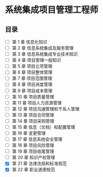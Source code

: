 # 系统集成项目管理工程师

## 目录

- [ ] 第 1 章 信息化知识
- [ ] 第 2 章 信息系统集成及服务管理
- [ ] 第 3 章 信息系统集成专业技术知识
- [ ] 第 4 章 项目管理一般知识
- [ ] 第 5 章 项目立项管理
- [ ] 第 6 章 项目整体管理
- [ ] 第 7 章 项目范围管理
- [ ] 第 8 章 项目进度管理
- [ ] 第 9 章 项目成本管理
- [ ] 第 10 章 项目质量管理
- [ ] 第 11 章 项目人力资源管理
- [ ] 第 12 章 项目沟通管理和干系人管理
- [ ] 第 13 章 项目合同管理
- [ ] 第 14 章 项目采购管理
- [ ] 第 15 章 信息（文档）和配置管理
- [ ] 第 16 章 变更管理
- [ ] 第 17 章 信息系统安全管理
- [ ] 第 18 章 项目风险管理
- [ ] 第 19 章 项目收尾管理
- [ ] 第 20 章 知识产权管理
- [x] 第 21 章 法律法规和标准规范
- [x] 第 22 章 职业道德规范
